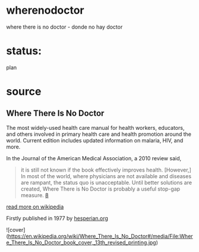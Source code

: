 # wherenodoctor
where there is no doctor - donde no hay doctor

# status:
plan

# source

## Where There Is No Doctor
The most widely-used health care manual for health workers, educators, and others involved in primary health care and health promotion around the world. Current edition includes updated information on malaria, HIV, and more. 


In the Journal of the American Medical Association, a 2010 review said,

>it is still not known if the book effectively improves health. [However,] In most of the world, where physicians are not available and diseases are rampant, the status quo is unacceptable. Until better solutions are created, Where There is No Doctor is probably a useful stop-gap measure. [8](https://dx.doi.org/10.1001%2Fjama.2010.244)

[read more on wikipedia](https://en.wikipedia.org/wiki/Where_There_Is_No_Doctor)

Firstly published in 1977 by [hesperian.org](http://hesperian.org/books-and-resources/)

![cover] (https://en.wikipedia.org/wiki/Where_There_Is_No_Doctor#/media/File:Where_There_Is_No_Doctor_book_cover,_13th_revised_printing.jpg)
